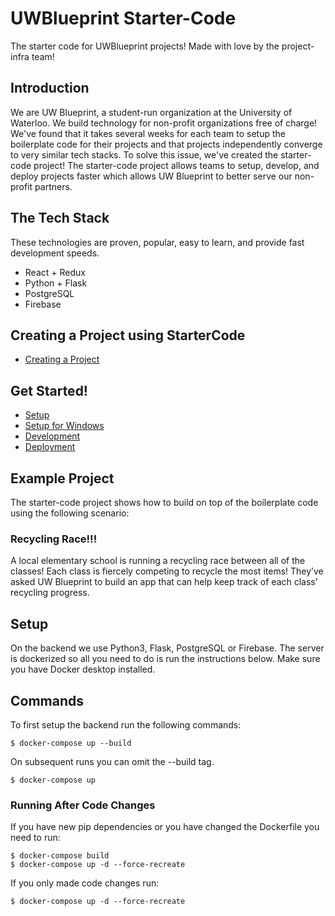 # UWBlueprint Starter-Code

The starter code for UWBlueprint projects! Made with love by the project-infra team!

## Introduction

We are UW Blueprint, a student-run organization at the University of Waterloo. We
build technology for non-profit organizations free of charge! We've found that it
takes several weeks for each team to setup the boilerplate code for their projects
and that projects independently converge to very similar tech stacks. To solve
this issue, we've created the starter-code project! The starter-code project allows
teams to setup, develop, and deploy projects faster which allows UW Blueprint to
better serve our non-profit partners.

## The Tech Stack

These technologies are proven, popular, easy to learn, and provide fast development speeds.

- React + Redux
- Python + Flask
- PostgreSQL
- Firebase

## Creating a Project using StarterCode

- [Creating a Project](docs/CREATING_A_PROJECT.md)

## Get Started!

- [Setup](docs/SETUP.md)
- [Setup for Windows](docs/SETUP_WINDOWS.md)
- [Development](docs/DEVELOPMENT.md)
- [Deployment](docs/DEPLOYMENT.md)

## Example Project

The starter-code project shows how to build on top of the boilerplate code using
the following scenario:

### Recycling Race!!!

A local elementary school is running a recycling race between all of the classes!
Each class is fiercely competing to recycle the most items! They’ve asked UW
Blueprint to build an app that can help keep track of each class’ recycling progress.

## Setup

On the backend we use Python3, Flask, PostgreSQL or Firebase. The server is dockerized so all you need to do is run the instructions below. Make sure you have Docker desktop installed.

## Commands

To first setup the backend run the following commands:

```
$ docker-compose up --build
```

On subsequent runs you can omit the --build tag.

```
$ docker-compose up
```

### Running After Code Changes

If you have new pip dependencies or you have changed the Dockerfile you need to run:

```
$ docker-compose build
$ docker-compose up -d --force-recreate
```

If you only made code changes run:

```
$ docker-compose up -d --force-recreate
```
